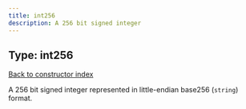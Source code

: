 ```yaml
---
title: int256
description: A 256 bit signed integer
---
```

## Type: int256
[Back to constructor index](index.md)

A 256 bit signed integer represented in little-endian base256 (`string`) format.